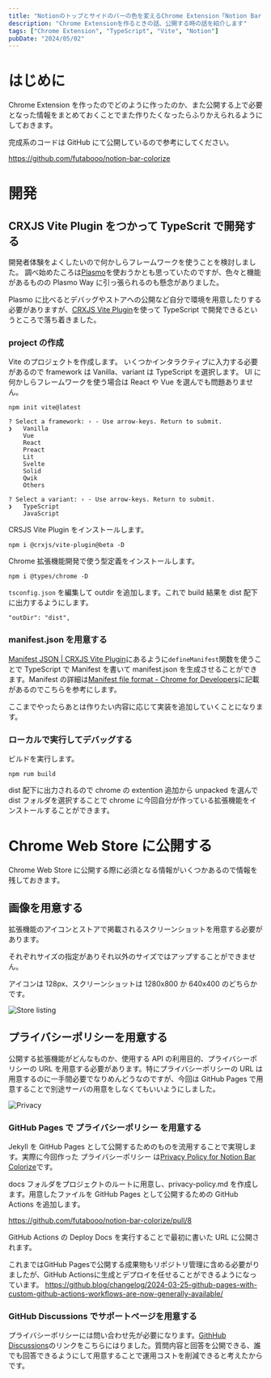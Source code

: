 ```yaml
---
title: "Notionのトップとサイドのバーの色を変えるChrome Extension「Notion Bar Colorize」を作った"
description: "Chrome Extensionを作るときの話、公開する時の話を紹介します"
tags: ["Chrome Extension", "TypeScript", "Vite", "Notion"]
pubDate: "2024/05/02"
---
```


# はじめに

Chrome Extension を作ったのでどのように作ったのか、また公開する上で必要となった情報をまとめておくことでまた作りたくなったらふりかえられるようにしておきます。

完成系のコードは GitHub にて公開しているので参考にしてください。

https://github.com/futabooo/notion-bar-colorize

# 開発

## CRXJS Vite Plugin をつかって TypeScrit で開発する

開発者体験をよくしたいので何かしらフレームワークを使うことを検討しました。
調べ始めたころは[Plasmo](https://www.plasmo.com/)を使おうかとも思っていたのですが、色々と機能があるものの Plasmo Way に引っ張られるのも懸念がありました。

Plasmo に比べるとデバッグやストアへの公開など自分で環境を用意したりする必要がありますが、[CRXJS Vite Plugin](https://crxjs.dev/vite-plugin)を使って TypeScript で開発できるというところで落ち着きました。

### project の作成

Vite のプロジェクトを作成します。
いくつかインタラクティブに入力する必要があるので framework は Vanilla、variant は TypeScript を選択します。
UI に何かしらフレームワークを使う場合は React や Vue を選んでも問題ありません。

```
npm init vite@latest

? Select a framework: › - Use arrow-keys. Return to submit.
❯   Vanilla
    Vue
    React
    Preact
    Lit
    Svelte
    Solid
    Qwik
    Others

? Select a variant: › - Use arrow-keys. Return to submit.
❯   TypeScript
    JavaScript
```

CRSJS Vite Plugin をインストールします。

```
npm i @crxjs/vite-plugin@beta -D
```

Chrome 拡張機能開発で使う型定義をインストールします。

```
npm i @types/chrome -D
```

`tsconfig.json` を編集して outdir を追加します。これで build 結果を dist 配下に出力するようにします。

```
"outDir": "dist",
```

### manifest.json を用意する

[Manifest JSON | CRXJS Vite Plugin](https://crxjs.dev/vite-plugin/concepts/manifest)にあるように`defineManifest`関数を使うことで TypeScript で Manifest を書いて manifest.json を生成させることができます。Manifest の詳細は[Manifest file format - Chrome for Developers](https://developer.chrome.com/docs/extensions/reference/manifest)に記載があるのでこちらを参考にします。

ここまでやったらあとは作りたい内容に応じて実装を追加していくことになります。

### ローカルで実行してデバッグする

ビルドを実行します。

```
npm rum build
```

dist 配下に出力されるので chrome の extention 追加から unpacked を選んで dist フォルダを選択することで chrome に今回自分が作っている拡張機能をインストールすることができます。

# Chrome Web Store に公開する

Chrome Web Store に公開する際に必須となる情報がいくつかあるので情報を残しておきます。

## 画像を用意する

拡張機能のアイコンとストアで掲載されるスクリーンショットを用意する必要があります。

それぞれサイズの指定がありそれ以外のサイズではアップすることができません。

アイコンは 128px、スクリーンショットは 1280x800 か 640x400 のどちらかです。

![Store listing](../../../assets/2024/develop-chrome-extension-notion-bar-colorize/20240502125704.png)

## プライバシーポリシーを用意する

公開する拡張機能がどんなものか、使用する API の利用目的、プライバシーポリシーの URL を用意する必要があります。特にプライバシーポリシーの URL は用意するのに一手間必要でなりめんどうなのですが、今回は GitHub Pages で用意することで別途サーバの用意をしなくてもいいようにしました。

![Privacy](../../../assets/2024/develop-chrome-extension-notion-bar-colorize/20240502125903.png)

### GitHub Pages で プライバシーポリシー を用意する

Jekyll を GitHub Pages として公開するためのものを流用することで実現します。実際に今回作った プライバシーポリシー は[Privacy Policy for Notion Bar Colorize](https://futabooo.github.io/notion-bar-colorize/privacy-policy)です。

docs フォルダをプロジェクトのルートに用意し、privacy-policy.md を作成します。用意したファイルを GitHub Pages として公開するための GitHub Actions を追加します。

https://github.com/futabooo/notion-bar-colorize/pull/8

GitHub Actions の Deploy Docs を実行することで最初に書いた URL に公開されます。

これまではGitHub Pagesで公開する成果物もリポジトリ管理に含める必要がりましたが、GitHub Actionsに生成とデプロイを任せることができるようになっています。
https://github.blog/changelog/2024-03-25-github-pages-with-custom-github-actions-workflows-are-now-generally-available/

### GitHub Discussions でサポートページを用意する

プライバシーポリシーには問い合わせ先が必要になります。[GithHub Discussions](https://github.com/futabooo/notion-bar-colorize/discussions)のリンクをこちらにはりました。質問内容と回答を公開できる、誰でも回答できるようにして用意することで運用コストを削減できると考えたからです。

